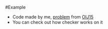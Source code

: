 #Example
* Code made by me, [problem](https://szkopul.edu.pl/problemset/problem/Cgw52wK7lgkABFnX_GbP-kiD/site/?key=statement) from [OIJ15](https://oij.edu.pl)
* You can check out how checker works on it